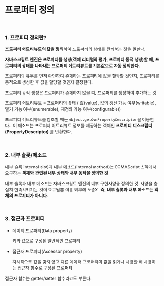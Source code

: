 # 프로퍼티 정의

<br>

### 1. 프로퍼티 정의란?

**프로퍼티 어트리뷰트의 값을 정의**하여 프로퍼티의 상태를 관리하는 것을 말한다.

**자바스크립트 엔진은 프로퍼티를 생성(객체 리터럴의 평가, 프로퍼티 동적 생성)할 때, 프로퍼티의 상태를 나타내는 프로퍼티 어트리뷰트를 기본값으로 자동 정의한다.**

프로퍼티의 유무를 먼저 확인하여 존재하는 프로퍼티에 값을 할당할 것인지, 프로퍼티를 동적으로 생성한 후 값을 할당할 것인지 결정한다.

프로퍼티 동적 생성은 프로퍼티가 존재하지 않을 때, 프로퍼티를 생성하여 추가하는 것

프로퍼티 어트리뷰트 = 프로퍼티의 상태 ( 값(value), 값의 갱신 가능 여부(writable), 열거 가능 여부(enumerable), 재정의 가능 여부(configurable))

프로퍼티 어트리뷰트를 참조할 때는 `Object.getOwnPropertyDescriptor`을 이용한다.. 이 메소드는 프로퍼티 어트리뷰트 정보를 제공하는 객체인 **프로퍼티 디스크립터(PropertyDescriptor)** 를 반환한다.

<br>

### 2. 내부 슬롯/메소드

내부 슬록(Internal slot)과 내부 메소드(Internal method)는 ECMAScript 스펙에서 요구하는 **객체와 관련된 내부 상태와 내부 동작을 정의한 것**

내부 슬록과 내부 메소드는 자바스크립트 엔진의 내부 구현사양을 정의한 것. 사양을 충실히 만족시키기는 것이 요구될뿐 이를 외부에 노출X. **즉, 내부 슬롯과 내부 메소드는 객체의 프로퍼티가 아니다.**



<br>

### 3. 접근자 프로퍼티

- 데이터 프로퍼티(Data property)

  키와 값으로 구성된 일반적인 프로퍼티

- 접근자 프로퍼티(Accessor property)

  자체적으로 값을 갖지 않고 다른 데이터 프로퍼티의 값을 읽거나 사용할 때 사용하는 접근자 함수로 구성된 프로퍼티

접근자 합수는 getter/setter 함수라고도 부른다.

